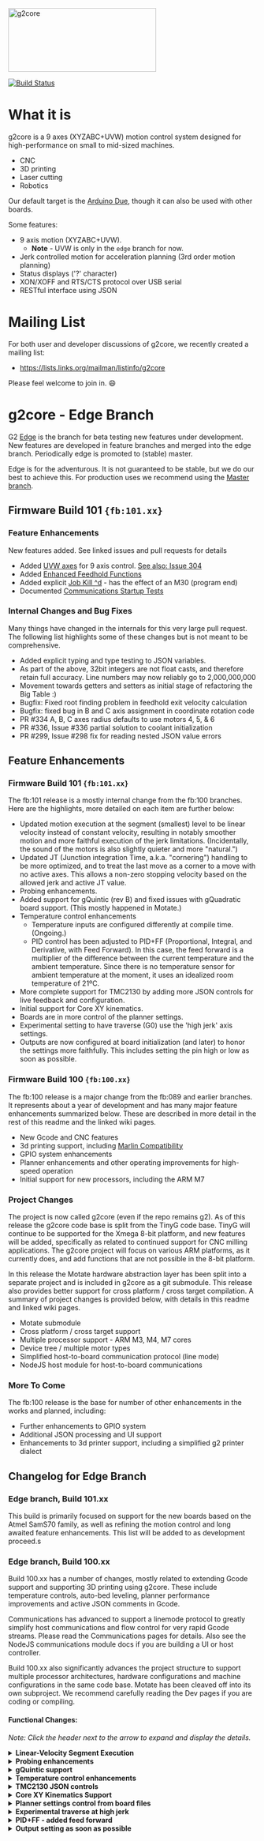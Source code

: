 <img src="https://raw.githubusercontent.com/wiki/synthetos/g2/images/g2core.png" width="300" height="129" alt="g2core">

[![Build Status](https://travis-ci.org/synthetos/g2.svg?branch=edge)](https://travis-ci.org/synthetos/g2)

# What it is

g2core is a 9 axes (XYZABC+UVW) motion control system designed for high-performance on small to mid-sized machines.

* CNC
* 3D printing
* Laser cutting
* Robotics

Our default target is the [Arduino Due](https://store.arduino.cc/arduino-due), though it can also be used with other boards.

Some features:

* 9 axis motion (XYZABC+UVW).
  * **Note** - UVW is only in the `edge` branch for now.
* Jerk controlled motion for acceleration planning (3rd order motion planning)
* Status displays ('?' character)
* XON/XOFF and RTS/CTS protocol over USB serial
* RESTful interface using JSON

# Mailing List

For both user and developer discussions of g2core, we recently created a mailing list:

* https://lists.links.org/mailman/listinfo/g2core

Please feel welcome to join in. :smile:

# g2core - Edge Branch

G2 [Edge](https://github.com/synthetos/g2/tree/edge) is the branch for beta testing new features under development. New features are developed in feature branches and merged into the edge branch. Periodically edge is promoted to (stable) master.

Edge is for the adventurous. It is not guaranteed to be stable, but we do our best to achieve this. For production uses we recommend using the [Master branch](https://github.com/synthetos/g2/tree/master).

## Firmware Build 101 `{fb:101.xx}`
### Feature Enhancements
New features added. See linked issues and pull requests for details
- Added [UVW axes](https://github.com/synthetos/g2/wiki/9-Axis-UVW-Operation) for 9 axis control. [See also: Issue 304](https://github.com/synthetos/g2/issues/304)
- Added [Enhanced Feedhold Functions](https://github.com/synthetos/g2/wiki/Feedhold,-Resume,-and-Other-Simple-Commands)
- Added explicit [Job Kill  ^d](https://github.com/synthetos/g2/wiki/Feedhold,-Resume,-and-Other-Simple-Commands#job-kill) - has the effect of an M30 (program end)
- Documented [Communications Startup Tests](https://github.com/synthetos/g2/wiki/g2core-Communications#enqack---checking-for-clean-startup)


### Internal Changes and Bug Fixes
Many things have changed in the internals for this very large pull request. The following list highlights some of these changes but is not meant to be comprehensive.
- Added explicit typing and type testing to JSON variables.
- As part of the above, 32bit integers are not float casts, and therefore retain full accuracy. Line numbers may now reliably go to 2,000,000,000
- Movement towards getters and setters as initial stage of refactoring the Big Table :)
- Bugfix: Fixed root finding problem in feedhold exit velocity calculation
- Bugfix: fixed bug in B and C axis assignment in coordinate rotation code
- PR #334 A, B, C axes radius defaults to use motors 4, 5, & 6
- PR #336, Issue #336 partial solution to coolant initialization
- PR #299, Issue #298 fix for reading nested JSON value errors

## Feature Enhancements

### Firmware Build 101 `{fb:101.xx}`

The fb:101 release is a mostly internal change from the fb:100 branches. Here are the highlights, more detailed on each item are further below:
- Updated motion execution at the segment (smallest) level to be linear velocity instead of constant velocity, resulting in notably smoother motion and more faithful execution of the jerk limitations. (Incidentally, the sound of the motors is also slightly quieter and more "natural.")
- Updated JT (Junction integration Time, a.k.a. "cornering") handling to be more optimized, and to treat the last move as a corner to a move with no active axes. This allows a non-zero stopping velocity based on the allowed jerk and active JT value.
- Probing enhancements.
- Added support for gQuintic (rev B) and fixed issues with gQuadratic board support. (This mostly happened in Motate.)
- Temperature control enhancements
  - Temperature inputs are configured differently at compile time. (Ongoing.)
  - PID control has been adjusted to PID+FF (Proportional, Integral, and Derivative, with Feed Forward). In this case, the feed forward is a multiplier of the difference between the current temperature and the ambient temperature. Since there is no temperature sensor for ambient temperature at the moment, it uses an idealized room temperature of 21ºC.
- More complete support for TMC2130 by adding more JSON controls for live feedback and configuration.
- Initial support for Core XY kinematics.
- Boards are in more control of the planner settings.
- Experimental setting to have traverse (G0) use the 'high jerk' axis settings.
- Outputs are now configured at board initialization (and later) to honor the settings more faithfully. This includes setting the pin high or low as soon as possible.

### Firmware Build 100 `{fb:100.xx}`

The fb:100 release is a major change from the fb:089 and earlier branches. It represents about a year of development and has many major feature enhancements summarized below. These are described in more detail in the rest of this readme and the linked wiki pages.
- New Gcode and CNC features
- 3d printing support, including [Marlin Compatibility](https://github.com/synthetos/g2/wiki/Marlin-Compatibility)
- GPIO system enhancements
- Planner enhancements and other operating improvements for high-speed operation
- Initial support for new processors, including the ARM M7

### Project Changes

The project is now called g2core (even if the repo remains g2). As of this release the g2core code base is split from the TinyG code base. TinyG will continue to be supported for the Xmega 8-bit platform, and new features will be added, specifically as related to continued support for CNC milling applications. The g2core project will focus on various ARM platforms, as it currently does, and add functions that are not possible in the 8-bit platform.

In this release the Motate hardware abstraction layer has been split into a separate project and is included in g2core as a git submodule. This release also provides better support for cross platform / cross target compilation. A summary of project changes is provided below, with details in this readme and linked wiki pages.
- Motate submodule
- Cross platform / cross target support
- Multiple processor support - ARM M3, M4, M7 cores
- Device tree / multiple motor types
- Simplified host-to-board communication protocol (line mode)
- NodeJS host module for host-to-board communications

### More To Come
The fb:100 release is the base for  number of other enhancements in the works and planned, including:
- Further enhancements to GPIO system
- Additional JSON processing and UI support
- Enhancements to 3d printer support, including a simplified g2 printer dialect

## Changelog for Edge Branch

### Edge branch, Build 101.xx

This build is primarily focused on support for the new boards based on the Atmel SamS70 family, as well as refining the motion control and long awaited feature enhancements. This list will be added to as development proceed.s

### Edge branch, Build 100.xx

Build 100.xx has a number of changes, mostly related to extending Gcode support and supporting 3D printing using g2core. These include temperature controls, auto-bed leveling, planner performance improvements and active JSON comments in Gcode.

Communications has advanced to support a linemode protocol to greatly simplify host communications and flow control for very rapid Gcode streams. Please read the Communications pages for details. Also see the NodeJS communications module docs if you are building a UI or host controller.

Build 100.xx also significantly advances the project structure to support multiple processor architectures, hardware configurations and machine configurations in the same code base. Motate has been cleaved off into its own subproject. We recommend carefully reading the Dev pages if you are coding or compiling.

#### Functional Changes:

*Note: Click the header next to the arrow to expand and display the details.*

<details><summary><strong>Linear-Velocity Segment Execution</strong></summary>

  - The overall motion is still jerk-controlled and the computation of motion remains largely the same (although slightly simplified). At the smallest level above raw steps (what we call "segments," which are nominally 0.25ms to 1ms in duration) we previously executed the steps at a constant velocity. We now execute them with a linear change from a start velocity to an end velocity. This results in smoother motion that is more faithful to the planned jerk constraints.
  - This changed the way the forward differences are used to compute the segment speeds as well. Previously, we were computing the curve at the midpoint (time-wise) of each segment in order to get the median velocity. Now that we want the start and end velocity of each segment we only compute the end (time-wise) of each segment, and use that again later as the start-point of the next segment.
</details>

<details><summary><strong>Probing enhancements</strong></summary>

  - Added `{"prbs":true}` to store the current position as if it were to position of a succesful probe.
  - Added `{"prbr":true}` to enable and `{"prbr":false}` to enable and disable (respectively) the JSON `{prb:{...}}` report after a probe.
</details>

<details><summary><strong>gQuintic support</strong></summary>

  - Support for the gQuintic rev B was added. Support for rev D will come shortly.
</details>

<details><summary><strong>Temperature control enhancements</strong></summary>

  - Added the following settings defines:
    - `HAS_TEMPERATURE_SENSOR_1`, `HAS_TEMPERATURE_SENSOR_2`, and `HAS_TEMPERATURE_SENSOR_3`
    - `EXTRUDER_1_OUTPUT_PIN`, `EXTRUDER_2_OUTPUT_PIN`, and `BED_OUTPUT_PIN`
    - Added `BED_OUTPUT_INIT` in order to control configuration of the Bed output pin settings.
    - Defaults to `{kNormal, fet_pin3_freq}`.
    - `EXTRUDER_1_FAN_PIN` for control of the temperature-enabled fan on extruder 1. (Only available on extruder 1 at the moment.)
  - (*Experimental*) Analog input is now interpreted through one of various `ADCCircuit` objects.
    - Three are provided currently: `ADCCircuitSimplePullup`, `ADCCircuitDifferentialPullup`, `ADCCircuitRawResistance`
    - `Thermistor` and `PT100` objects no longer take the pullup value in their constructor, but instead take a pointer to an `ADCCircuit` object.
  - `Thermistor` and `PT100` objects no longer assume an `ADCPin` is used, but now take the type that conforms to the `ADCPin` interface as a template argument.
  - **TODO:** Make more of these configurable at runtime. Separate the ADC input from the consumer, and allow other things than temperature to read it.
  - PID+FF control adds feed-forward (FF) to adjust the output to a reasonable minimum based on heat loss dues to room temperature.
    - This can be effectively disabled, making the controller a PID controller, by setting the F value to `0.0`.
    - **Warning** setting this value too high can cause thermal runaway. Set this value conservatively (low), since there's currently no ambient temperature, and the actual heat loss may be less than computed. This will be magnified by another heater (such as that on a heat bed of a 3D printer) in close proximity.

</details>

<details><summary><strong>TMC2130 JSON controls</strong></summary>

  - Added the following setting keys to the motors (`1` - `6`):
    - `ts`   - *(R)* get the value of the `TSTEP` register
    - `pth`  - *(R/W)* get/set the value of the `TPWMTHRS` register
    - `cth`  - *(R/W)* get/set the value of the `TCOOLTHRS` register
    - `hth`  - *(R/W)* get/set the value of the `THIGH` register
    - `sgt`  - *(R/W)* get/set the value of the `sgt` value of the `COOLCONF` register
    - `sgr`  - *(R)* get the `SG_RESULT` value of the `DRV_STATUS` register
    - `csa`  - *(R)* get the `CS_ACTUAL` value of the `DRV_STATUS` register
    - `sgs`  - *(R)* get the `stallGuard` value of the `DRV_STATUS` register
    - `tbl`  - *(R/W)* get/set the `TBL` value of the `CHOPCONF` register
    - `pgrd` - *(R/W)* get/set the `PWM_GRAD` value of the `PWMCONF` register
    - `pamp` - *(R/W)* get/set the `PWM_AMPL` value of the `PWMCONF` register
    - `hend` - *(R/W)* get/set the `HEND_OFFSET` value of the `CHOPCONF` register
    - `hsrt` - *(R/W)* get/set the `HSTRT/TFD012` value of the `CHOPCONF` register
    - `smin` - *(R/W)* get/set the `semin` value of the `COOLCONF` register
    - `smax` - *(R/W)* get/set the `semax` value of the `COOLCONF` register
    - `sup`  - *(R/W)* get/set the `seup` value of the `COOLCONF` register
    - `sdn`  - *(R/W)* get/set the `sedn` value of the `COOLCONF` register
  - Note that all gets retrieve the last cached value.
</details>

<details><summary><strong>Core XY Kinematics Support</strong></summary>

  - Enabled at compile-time by setting the `KINEMATICS` define to `KINE_CORE_XY`
    - The default (and only other valid value) for `KINEMATICS` is `KINE_CARTESIAN`
  - Note that the X and Y axes must have the same settings, or the behavior is undefined.
  - For the sake of motor mapping, the values `AXIS_COREXY_A` and `AXIS_COREXY_B` have been created.
  - Example usage:
  ```c++
  #define M1_MOTOR_MAP                AXIS_COREXY_A           // 1ma
  #define M2_MOTOR_MAP                AXIS_COREXY_B           // 2ma
  ```
</details>

<details><summary><strong>Planner settings control from board files</strong></summary>

  - The defines `PLANNER_QUEUE_SIZE` and `MIN_SEGMENT_MS` are now set in the `board/*/hardware.h` files.
  - `PLANNER_QUEUE_SIZE` sets the size of the planner buffer array.
    - Default value if not defined: `48`
  - `MIN_SEGMENT_MS` sets the minimum segment time (in milliseconds) and several other settings that are comuted based on it.
    - Default values if not defined: `0.75`
    - A few of the computed values are shown:
    ```c++
    #define NOM_SEGMENT_MS              ((float)MIN_SEGMENT_MS*2.0)        // nominal segment ms (at LEAST MIN_SEGMENT_MS * 2)
    #define MIN_BLOCK_MS                ((float)MIN_SEGMENT_MS*2.0)        // minimum block (whole move) milliseconds
    ```
</details>

<details><summary><strong>Experimental traverse at high jerk</strong></summary>

  - The new define `TRAVERSE_AT_HIGH_JERK` can be set to `true`, making traverse (`G0`) moves (including `E`-only moves in Marlin-flavored gcode mode) will use the jerk-high (`jh`) settings.
    - If set to `false` or undefined `G0` moves will continue to use the jerk-max (`jm`) settings that feed (`G1`) moves use.
</details>

<details><summary><strong>PID+FF - added feed forward</strong></summary>

  - There is a new JSON value `f` in each `pid`*`n`* object (read-only, for reporting) as well as an `f` setting in the `he`*`n`* objects (for control).
    - This is controlled in the settings file via `H`*`n`*`_DEFAULT_F`, such as `H1_DEFAULT_F`. Default value is `0.0`.
    - This is a value that is multiplied to by current temp - 21 and added to the current computed output.
    - **Warning!** Setting this value too high can result in thermal runaway. Set it conservatively (low) or disable it completely if in doubt.
    - Set the `he`*`n`*`f` value to `0.0` to effectively disable feed-forward.

</details>

<details><summary><strong>Output setting as soon as possible</strong></summary>

  - At board initialization, the output value on each of the `out` objects is set to whatever the pin is configured to be "inactive." This is based on the settings file `DO`*n*`_MODE` setting.
  - For example, if `DO10_MODE == IO_ACTIVE_LOW` then the pin at `DO10` is initialized as `HIGH` at board setup. This happen even before the `main()` function starts, shortly after the GPIO clocks are enabled for each port.
</details>
